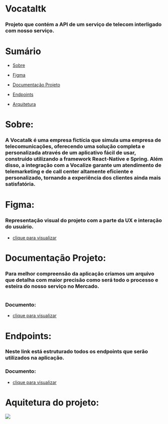 # Vocataltk

### Projeto que contém a API de um serviço de telecom interligado com nosso serviço. 

# Sumário
- [Sobre](#sobre)
    
- [Figma](#figma)
  
- [Documentação Projeto](#documentação-projeto)

- [Endpoints](#endpoints)

- [Arquitetura](#arquitetura-projeto)

# Sobre:
### A Vocatalk é uma empresa fictícia que simula uma empresa de telecomunicações, oferecendo uma solução completa e personalizada através de um aplicativo fácil de usar, construído utilizando a framework React-Native e Spring. Além disso, a integração com a Vocalize garante um atendimento de telemarketing e de call center altamente eficiente e personalizado, tornando a experiência dos clientes ainda mais satisfatória.

# Figma: 
### Representação visual do projeto com a parte da UX e interação do usuário.
- [clique para visualizar](https://www.figma.com/file/Hu5MfLgfTpYk0yak5t1upP/VocaTalk?type=design&node-id=0%3A1&t=ER86sQSdHvnuDxRq-1)  

# Documentação Projeto:

### Para melhor compreensão da aplicação criamos um arquivo que detalha com maior precisão como será todo o processo e esteira do nosso serviço no Mercado.
#
### Documento: 

- [clique para visualizar](https://pitch.com/public/09f1c4d1-fccd-4218-9c47-441b2bb65707) 

# Endpoints: 
### Neste link está estruturado todos os endpoints que serão utilizados na aplicação.
### Documento: 
- [clique para visualizar](https://app.swaggerhub.com/apis-docs/LUANSSRR/VocaTalk/1.0.1#/) 
# Aquitetura do projeto:

<div id="arquitetura-projeto">
    <img src="https://lh3.googleusercontent.com/u/0/drive-viewer/AFGJ81rln6AQiJfJzdC5VUvrtJEdi1a0ztA1gfM87A8bAlZagbPZlaFOwVsBfJuZa73le8X9fXfO9GO7JvPZFbprb3f_IuMK=w1366-h657"></img>
</div>